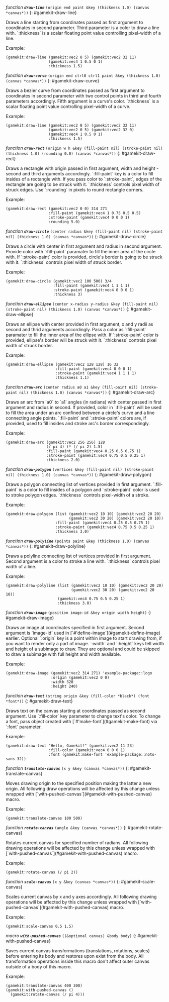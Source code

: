*function* ***`draw-line`*** `(origin end paint &key (thickness 1.0) (canvas *canvas*))`
{: #gamekit-draw-line}
<div class="bodge-docstring" markdown="block">
Draws a line starting from coordinates passed as first argument to coordinates in second
parameter. Third parameter is a color to draw a line with. `:thickness` is a scalar floating
point value controlling pixel-width of a line.

Example:
```common_lisp
(gamekit:draw-line (gamekit:vec2 8 5) (gamekit:vec2 32 11)
                   (gamekit:vec4 1 0.5 0 1)
                   :thickness 1.5)
```
</div>

*function* ***`draw-curve`*** `(origin end ctrl0 ctrl1 paint &key (thickness 1.0) (canvas *canvas*))`
{: #gamekit-draw-curve}
<div class="bodge-docstring" markdown="block">
Draws a bezier curve from coordinates passed as first argument to coordinates in second
parameter with two control points in third and fourth parameters accordingly. Fifth argument is
a curve's color. `:thickness` is a scalar floating point value controlling pixel-width of a
curve.

Example:
```common_lisp
(gamekit:draw-line (gamekit:vec2 8 5) (gamekit:vec2 32 11)
                   (gamekit:vec2 0 5) (gamekit:vec2 32 0)
                   (gamekit:vec4 1 0.5 0 1)
                   :thickness 1.5)
```
</div>

*function* ***`draw-rect`*** `(origin w h &key (fill-paint nil) (stroke-paint nil) (thickness 1.0) (rounding
                                                                      0.0) (canvas
                                                                            *canvas*))`
{: #gamekit-draw-rect}
<div class="bodge-docstring" markdown="block">
Draws a rectangle with origin passed in first argument, width and height - second and third
arguments accordingly. `:fill-paint` key is a color to fill insides of a rectangle with. If you
pass color to `:stroke-paint`, edges of the rectangle are going to be struck with
it. `:thickness` controls pixel width of struck edges. Use `:rounding` in pixels to round
rectangle corners.

Example:
```common_lisp
(gamekit:draw-rect (gamekit:vec2 0 0) 314 271
                   :fill-paint (gamekit:vec4 1 0.75 0.5 0.5)
                   :stroke-paint (gamekit:vec4 0 0 0 1)
                   :rounding 5.0)
```
</div>

*function* ***`draw-circle`*** `(center radius &key (fill-paint nil) (stroke-paint nil) (thickness 1.0) (canvas
                                                                         *canvas*))`
{: #gamekit-draw-circle}
<div class="bodge-docstring" markdown="block">
Draws a circle with center in first argument and radius in second argument.
Provide color with `:fill-paint` paramater to fill the inner area of the circle with. If
`:stroke-paint` color is provided, circle's border is going to be struck with it. `:thickness`
controls pixel width of struck border.

Example:
```common_lisp
(gamekit:draw-circle (gamekit:vec2 100 500) 3/4
                     :fill-paint (gamekit:vec4 1 1 1 1)
                     :stroke-paint (gamekit:vec4 0 0 0 1)
                     :thickness 3)
```
</div>

*function* ***`draw-ellipse`*** `(center x-radius y-radius &key (fill-paint nil) (stroke-paint nil) (thickness
                                                                    1.0) (canvas
                                                                          *canvas*))`
{: #gamekit-draw-ellipse}
<div class="bodge-docstring" markdown="block">
Draws an ellipse with center provided in first argument, x and y radii as second and thrid
arguments accordingly. Pass a color as `:fill-paint` paramater to fill the inner area of the
ellipse with. If `:stroke-paint` color is provided, ellipse's border will be struck with
it. `:thickness` controls pixel width of struck border.

Example:
```common_lisp
(gamekit:draw-ellipse (gamekit:vec2 128 128) 16 32
                      :fill-paint (gamekit:vec4 0 0 0 1)
                      :stroke-paint (gamekit:vec4 1 1 1 1)
                      :thickness 1.1)
```
</div>

*function* ***`draw-arc`*** `(center radius a0 a1 &key (fill-paint nil) (stroke-paint nil) (thickness 1.0) (canvas
                                                                               *canvas*))`
{: #gamekit-draw-arc}
<div class="bodge-docstring" markdown="block">
Draws an arc from `a0` to `a1` angles (in radians) with center passed in first argument and
radius in second. If provided, color in `:fill-paint` will be used to fill the area under an arc
confined between a circle's curve and a line connecting angle points. `:fill-paint` and
`:stroke-paint` colors are, if provided, used to fill insides and stroke arc's border
correspondingly.

Example:
```common_lisp
(gamekit:draw-arc (gamekit:vec2 256 256) 128
                  (/ pi 4) (* (/ pi 2) 1.5)
                  :fill-paint (gamekit:vec4 0.25 0.5 0.75 1)
                  :stroke-paint (gamekit:vec4 0.75 0.5 0.25 1)
                  :thickness 2.0)
```
</div>

*function* ***`draw-polygon`*** `(vertices &key (fill-paint nil) (stroke-paint nil) (thickness 1.0) (canvas
                                                                    *canvas*))`
{: #gamekit-draw-polygon}
<div class="bodge-docstring" markdown="block">
Draws a polygon connecting list of vertices provided in first argument. `:fill-paint` is
a color to fill insides of a polygon and `:stroke-paint` color is used to stroke polygon
edges. `:thickness` controls pixel-width of a stroke.

Example:
```common_lisp
(gamekit:draw-polygon (list (gamekit:vec2 10 10) (gamekit:vec2 20 20)
                            (gamekit:vec2 30 20) (gamekit:vec2 20 10))
                      :fill-paint (gamekit:vec4 0.25 0.5 0.75 1)
                      :stroke-paint (gamekit:vec4 0.75 0.5 0.25 1)
                      :thickness 3.0)
```
</div>

*function* ***`draw-polyline`*** `(points paint &key (thickness 1.0) (canvas *canvas*))`
{: #gamekit-draw-polyline}
<div class="bodge-docstring" markdown="block">
Draws a polyline connecting list of vertices provided in first argument. Second argument is a
color to stroke a line with. `:thickness` controls pixel width of a line.

Example:
```common_lisp
(gamekit:draw-polyline (list (gamekit:vec2 10 10) (gamekit:vec2 20 20)
                             (gamekit:vec2 30 20) (gamekit:vec2 20 10))
                       (gamekit:vec4 0.75 0.5 0.25 1)
                       :thickness 3.0)
```
</div>

*function* ***`draw-image`*** `(position image-id &key origin width height)`
{: #gamekit-draw-image}
<div class="bodge-docstring" markdown="block">
Draws an image at coordinates specified in first argument. Second argument is `image-id` used
in [`#'define-image`](#gamekit-define-image) earlier. Optional `:origin` key is a point within
image to start drawing from, if you want to render only a part of image. `:width` and `:height`
keys tell width and height of a subimage to draw. They are optional and could be skipped to draw
a subimage with full height and width available.

Example:
```common_lisp
(gamekit:draw-image (gamekit:vec2 314 271) 'example-package::logo
                    :origin (gamekit:vec2 0 0)
                    :width 320
                    :height 240)
```
</div>

*function* ***`draw-text`*** `(string origin &key (fill-color *black*) (font *font*))`
{: #gamekit-draw-text}
<div class="bodge-docstring" markdown="block">
Draws text on the canvas starting at coordinates passed as second argument.
Use `:fill-color` key parameter to change text's color. To change a font, pass object created
with [`#'make-font`](#gamekit-make-font) via `:font` parameter.

Example:
```common_lisp
(gamekit:draw-text "Hello, Gamekit!" (gamekit:vec2 11 23)
                   :fill-color (gamekit:vec4 0 0 0 1)
                   :font (gamekit:make-font 'example-package::noto-sans 32))
```
</div>

*function* ***`translate-canvas`*** `(x y &key (canvas *canvas*))`
{: #gamekit-translate-canvas}
<div class="bodge-docstring" markdown="block">
Moves drawing origin to the specified position making the latter a new origin. All following
draw operations will be affected by this change unless wrapped with
[`with-pushed-canvas`](#gamekit-with-pushed-canvas) macro.

Example:
```common_lisp
(gamekit:translate-canvas 100 500)
```
</div>

*function* ***`rotate-canvas`*** `(angle &key (canvas *canvas*))`
{: #gamekit-rotate-canvas}
<div class="bodge-docstring" markdown="block">
Rotates current canvas for specified number of radians. All following drawing operations will
be affected by this change unless wrapped with
[`with-pushed-canvas`](#gamekit-with-pushed-canvas) macro.

Example:
```common_lisp
(gamekit:rotate-canvas (/ pi 2))
```
</div>

*function* ***`scale-canvas`*** `(x y &key (canvas *canvas*))`
{: #gamekit-scale-canvas}
<div class="bodge-docstring" markdown="block">
Scales current canvas by x and y axes accordingly. All following drawing operations will be
affected by this change unless wrapped with [`with-pushed-canvas`](#gamekit-with-pushed-canvas)
macro.

Example:
```common_lisp
(gamekit:scale-canvas 0.5 1.5)
```
</div>

*macro* ***`with-pushed-canvas`*** `((&optional canvas) &body body)`
{: #gamekit-with-pushed-canvas}
<div class="bodge-docstring" markdown="block">
Saves current canvas transformations (translations, rotations, scales) before entering its
body and restores upon exist from the body. All transformation operations inside this macro
don't affect outer canvas outside of a body of this macro.

Example:
```common_lisp
(gamekit:translate-canvas 400 300)
(gamekit:with-pushed-canvas ()
  (gamekit:rotate-canvas (/ pi 4)))
```
</div>

